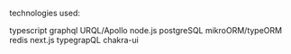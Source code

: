 technologies used:

typescript 
graphql 
URQL/Apollo
node.js 
postgreSQL
mikroORM/typeORM
redis
next.js 
typegrapQL
chakra-ui 